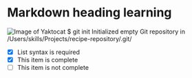 # Markdown heading learning
![Image of Yaktocat](https://octodex.github.com/images/yaktocat.png)
$ git init
Initialized empty Git repository in /Users/skills/Projects/recipe-repository/.git/
- [x] List syntax is required
- [x] This item is complete
- [ ] This item is not complete
